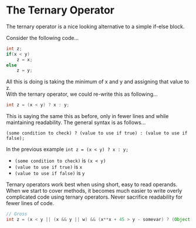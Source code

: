 # The Ternary Operator

The ternary operator is a nice looking alternative to a simple if-else block.

Consider the following code...

```java
int z;
if(x < y)
    z = x;
else
    z = y;
```

All this is doing is taking the minimum of x and y and assigning that value to z. \
With the ternary operator, we could re-write this as following...

```java
int z = (x < y) ? x : y;
```

This is saying the same this as before, only in fewer lines and while maintaining readability. The general syntax is as follows...

```
(some condition to check) ? (value to use if true) : (value to use if false);
```

In the previous example `int z = (x < y) ? x : y;`

* `(some condition to check)` is `(x < y)`
* `(value to use if true)` is `x`
* `(value to use if false)` is `y`

Ternary operators work best when using short, easy to read operands. When we start to cover methods, it becomes much easier to write overly complicated code using ternary operators. Never sacrifice readability
for fewer lines of code.

```java
// Gross
int z = (x < y || (x && y || w) && (x**x + 45 > y - somevar) ? (Object.getSomeValue().toUpper() + 456.333 - Other.get()) : (someLongMethodName().anotherOne() + x**X);
```
